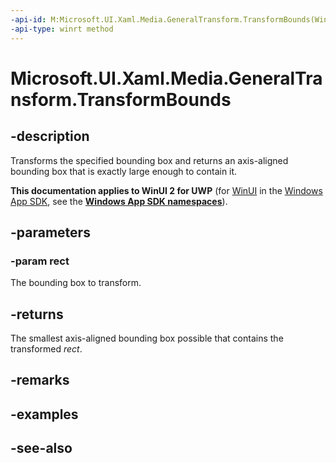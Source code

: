 ```yaml
---
-api-id: M:Microsoft.UI.Xaml.Media.GeneralTransform.TransformBounds(Windows.Foundation.Rect)
-api-type: winrt method
---
```


<!-- Method syntax
public Windows.Foundation.Rect TransformBounds(Windows.Foundation.Rect rect)
-->

# Microsoft.UI.Xaml.Media.GeneralTransform.TransformBounds

## -description
Transforms the specified bounding box and returns an axis-aligned bounding box that is exactly large enough to contain it.

**This documentation applies to WinUI 2 for UWP** (for [WinUI](/windows/apps/winui/winui3/) in the [Windows App SDK](/windows/apps/windows-app-sdk/), see the **[Windows App SDK namespaces](/windows/windows-app-sdk/api/winrt/)**).

## -parameters
### -param rect
The bounding box to transform.

## -returns
The smallest axis-aligned bounding box possible that contains the transformed *rect*.

## -remarks

## -examples

## -see-also
